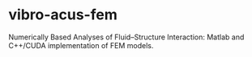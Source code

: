 # vibro-acus-fem
Numerically Based Analyses of Fluid–Structure Interaction: Matlab and C++/CUDA implementation of FEM models.
